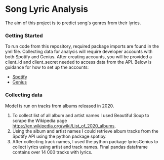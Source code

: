 # Song Lyric Analysis
The aim of this project is to predict song's genres from their lyrics.

### Getting Started

To run code from this repository, required package imports are found in the yml file.
Collecting data for analysis will require developer accounts with both Spotify and Genius. After creating accounts, you will be provided a client_id and client_secret needed to access data from the API. Below is guidance for how to set up the accounts:
* [Spotify](https://developer.spotify.com/documentation/general/guides/authorization/app-settings/)
* [Genius](https://docs.genius.com/#/getting-started-h)

### Collecting data

Model is run on tracks from albums released in 2020.
1.	To collect list of all album and artist names I used Beautiful Soup to scrape the Wikipedia page https://en.wikipedia.org/wiki/List_of_2020_albums. 
2.	Using the album and artist names I could retrieve album tracks from the Spotify API using the python package spotipy.
3.	After collecting track names, I used the python package lyricsGenius to collect lyrics using artist and track names.
Final pandas dataframe contains over 14 000 tracks with lyrics.
